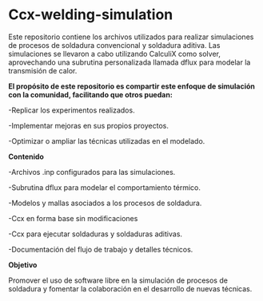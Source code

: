 # Ccx-welding-simulation
Este repositorio contiene los archivos utilizados para realizar simulaciones de procesos de soldadura convencional y soldadura aditiva. Las simulaciones se llevaron a cabo utilizando CalculiX como solver, aprovechando una subrutina personalizada llamada dflux para modelar la transmisión de calor.

**El propósito de este repositorio es compartir este enfoque de simulación con la comunidad, facilitando que otros puedan:**

-Replicar los experimentos realizados.

-Implementar mejoras en sus propios proyectos.

-Optimizar o ampliar las técnicas utilizadas en el modelado.

**Contenido**

-Archivos .inp configurados para las simulaciones.

-Subrutina dflux para modelar el comportamiento térmico.

-Modelos y mallas asociados a los procesos de soldadura.

-Ccx en forma base sin modificaciones

-Ccx para ejecutar soldaduras y soldaduras aditivas.

-Documentación del flujo de trabajo y detalles técnicos.


**Objetivo**

Promover el uso de software libre en la simulación de procesos de soldadura y fomentar la colaboración en el desarrollo de nuevas técnicas.
